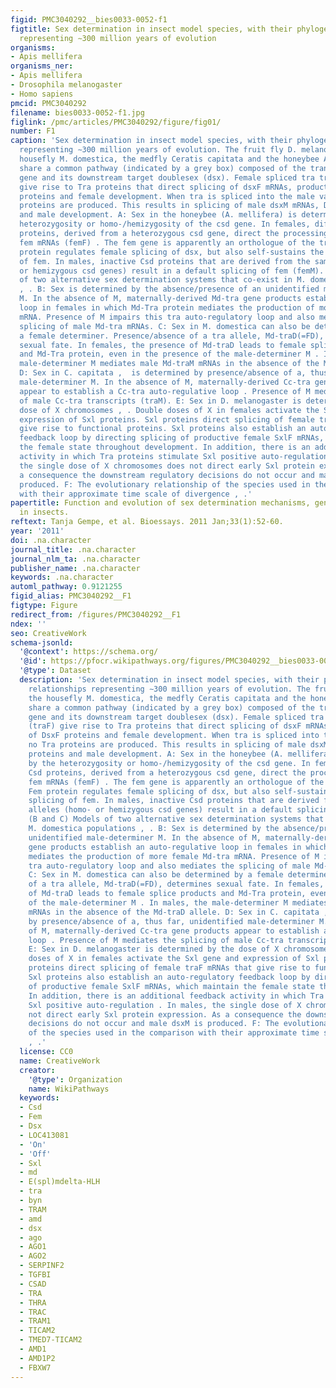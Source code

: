 ```yaml
---
figid: PMC3040292__bies0033-0052-f1
figtitle: Sex determination in insect model species, with their phylogenetic relationships
  representing ∼300 million years of evolution
organisms:
- Apis mellifera
organisms_ner:
- Apis mellifera
- Drosophila melanogaster
- Homo sapiens
pmcid: PMC3040292
filename: bies0033-0052-f1.jpg
figlink: /pmc/articles/PMC3040292/figure/fig01/
number: F1
caption: 'Sex determination in insect model species, with their phylogenetic relationships
  representing ∼300 million years of evolution. The fruit fly D. melanogaster, the
  housefly M. domestica, the medfly Ceratis capitata and the honeybee Apis mellifera
  share a common pathway (indicated by a grey box) composed of the transformer (tra)
  gene and its downstream target doublesex (dsx). Female spliced tra transcripts (traF)
  give rise to Tra proteins that direct splicing of dsxF mRNAs, production of DsxF
  proteins and female development. When tra is spliced into the male variant, no Tra
  proteins are produced. This results in splicing of male dsxM mRNAs, DsxM proteins
  and male development. A: Sex in the honeybee (A. mellifera) is determined by the
  heterozygosity or homo-/hemizygosity of the csd gene. In females, different Csd
  proteins, derived from a heterozygous csd gene, direct the processing of female
  fem mRNAs (femF) . The fem gene is apparently an orthologue of the tra gene ). Fem
  protein regulates female splicing of dsx, but also self-sustains the female splicing
  of fem. In males, inactive Csd proteins that are derived from the same alleles (homo-
  or hemizygous csd genes) result in a default splicing of fem (femM). (B and C) Models
  of two alternative sex determination systems that co-exist in M. domestica populations
  , . B: Sex is determined by the absence/presence of an unidentified male-determiner
  M. In the absence of M, maternally-derived Md-tra gene products establish an auto-regulative
  loop in females in which Md-Tra protein mediates the production of more female Md-tra
  mRNA. Presence of M impairs this tra auto-regulatory loop and also mediates the
  splicing of male Md-tra mRNAs. C: Sex in M. domestica can also be determined by
  a female determiner. Presence/absence of a tra allele, Md-traD(=FD), determines
  sexual fate. In females, the presence of Md-traD leads to female splice products
  and Md-Tra protein, even in the presence of the male-determiner M . In males, the
  male-determiner M mediates male Md-traM mRNAs in the absence of the Md-traD allele.
  D: Sex in C. capitata ,  is determined by presence/absence of a, thus far, unidentified
  male-determiner M. In the absence of M, maternally-derived Cc-tra gene products
  appear to establish a Cc-tra auto-regulative loop . Presence of M mediates the splicing
  of male Cc-tra transcripts (traM). E: Sex in D. melanogaster is determined by the
  dose of X chromosomes , . Double doses of X in females activate the Sxl gene and
  expression of Sxl proteins. Sxl proteins direct splicing of female traF mRNAs that
  give rise to functional proteins. Sxl proteins also establish an auto-regulatory
  feedback loop by directing splicing of productive female SxlF mRNAs, which maintain
  the female state throughout development. In addition, there is an additional feedback
  activity in which Tra proteins stimulate Sxl positive auto-regulation . In males,
  the single dose of X chromosomes does not direct early Sxl protein expression. As
  a consequence the downstream regulatory decisions do not occur and male dsxM is
  produced. F: The evolutionary relationship of the species used in the comparison
  with their approximate time scale of divergence , .'
papertitle: Function and evolution of sex determination mechanisms, genes and pathways
  in insects.
reftext: Tanja Gempe, et al. Bioessays. 2011 Jan;33(1):52-60.
year: '2011'
doi: .na.character
journal_title: .na.character
journal_nlm_ta: .na.character
publisher_name: .na.character
keywords: .na.character
automl_pathway: 0.9121255
figid_alias: PMC3040292__F1
figtype: Figure
redirect_from: /figures/PMC3040292__F1
ndex: ''
seo: CreativeWork
schema-jsonld:
  '@context': https://schema.org/
  '@id': https://pfocr.wikipathways.org/figures/PMC3040292__bies0033-0052-f1.html
  '@type': Dataset
  description: 'Sex determination in insect model species, with their phylogenetic
    relationships representing ∼300 million years of evolution. The fruit fly D. melanogaster,
    the housefly M. domestica, the medfly Ceratis capitata and the honeybee Apis mellifera
    share a common pathway (indicated by a grey box) composed of the transformer (tra)
    gene and its downstream target doublesex (dsx). Female spliced tra transcripts
    (traF) give rise to Tra proteins that direct splicing of dsxF mRNAs, production
    of DsxF proteins and female development. When tra is spliced into the male variant,
    no Tra proteins are produced. This results in splicing of male dsxM mRNAs, DsxM
    proteins and male development. A: Sex in the honeybee (A. mellifera) is determined
    by the heterozygosity or homo-/hemizygosity of the csd gene. In females, different
    Csd proteins, derived from a heterozygous csd gene, direct the processing of female
    fem mRNAs (femF) . The fem gene is apparently an orthologue of the tra gene ).
    Fem protein regulates female splicing of dsx, but also self-sustains the female
    splicing of fem. In males, inactive Csd proteins that are derived from the same
    alleles (homo- or hemizygous csd genes) result in a default splicing of fem (femM).
    (B and C) Models of two alternative sex determination systems that co-exist in
    M. domestica populations , . B: Sex is determined by the absence/presence of an
    unidentified male-determiner M. In the absence of M, maternally-derived Md-tra
    gene products establish an auto-regulative loop in females in which Md-Tra protein
    mediates the production of more female Md-tra mRNA. Presence of M impairs this
    tra auto-regulatory loop and also mediates the splicing of male Md-tra mRNAs.
    C: Sex in M. domestica can also be determined by a female determiner. Presence/absence
    of a tra allele, Md-traD(=FD), determines sexual fate. In females, the presence
    of Md-traD leads to female splice products and Md-Tra protein, even in the presence
    of the male-determiner M . In males, the male-determiner M mediates male Md-traM
    mRNAs in the absence of the Md-traD allele. D: Sex in C. capitata ,  is determined
    by presence/absence of a, thus far, unidentified male-determiner M. In the absence
    of M, maternally-derived Cc-tra gene products appear to establish a Cc-tra auto-regulative
    loop . Presence of M mediates the splicing of male Cc-tra transcripts (traM).
    E: Sex in D. melanogaster is determined by the dose of X chromosomes , . Double
    doses of X in females activate the Sxl gene and expression of Sxl proteins. Sxl
    proteins direct splicing of female traF mRNAs that give rise to functional proteins.
    Sxl proteins also establish an auto-regulatory feedback loop by directing splicing
    of productive female SxlF mRNAs, which maintain the female state throughout development.
    In addition, there is an additional feedback activity in which Tra proteins stimulate
    Sxl positive auto-regulation . In males, the single dose of X chromosomes does
    not direct early Sxl protein expression. As a consequence the downstream regulatory
    decisions do not occur and male dsxM is produced. F: The evolutionary relationship
    of the species used in the comparison with their approximate time scale of divergence
    , .'
  license: CC0
  name: CreativeWork
  creator:
    '@type': Organization
    name: WikiPathways
  keywords:
  - Csd
  - Fem
  - Dsx
  - LOC413081
  - 'On'
  - 'Off'
  - Sxl
  - md
  - E(spl)mdelta-HLH
  - tra
  - byn
  - TRAM
  - amd
  - dsx
  - ago
  - AGO1
  - AGO2
  - SERPINF2
  - TGFBI
  - CSAD
  - TRA
  - THRA
  - TRAC
  - TRAM1
  - TICAM2
  - TMED7-TICAM2
  - AMD1
  - AMD1P2
  - FBXW7
---
```


